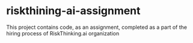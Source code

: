 # riskthining-ai-assignment
This project contains code, as an assignment, completed as a part of the hiring process of RiskThinking.ai organization
